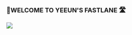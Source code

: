 ### 👻WELCOME TO YEEUN'S FASTLANE 🛣



<img src="https://img.shields.io/badge/JAVA-d50000??style=flat-square&logo=appveyor&logo=007396&logoColor=WHITE"/>





